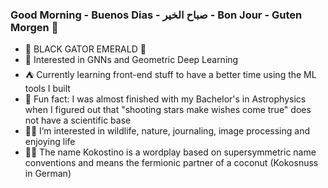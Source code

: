 ### Good Morning - Buenos Dias - صباح الخير - Bon Jour - Guten Morgen :boar:

- :crocodile: BLACK GATOR EMERALD :crocodile:
- :palm_tree: Interested in GNNs and Geometric Deep Learning
- :tent: Currently learning front-end stuff to have a better time using the ML tools I built
- :milky_way: Fun fact: I was almost finished with my Bachelor's in Astrophysics when I figured out that "shooting stars make wishes come true" does not have a scientific base
- :mermaid: I’m interested in wildlife, nature, journaling, image processing and enjoying life
- :whale::dash: The name Kokostino is a wordplay based on supersymmetric name conventions and means the fermionic partner of a coconut (Kokosnuss in German)
